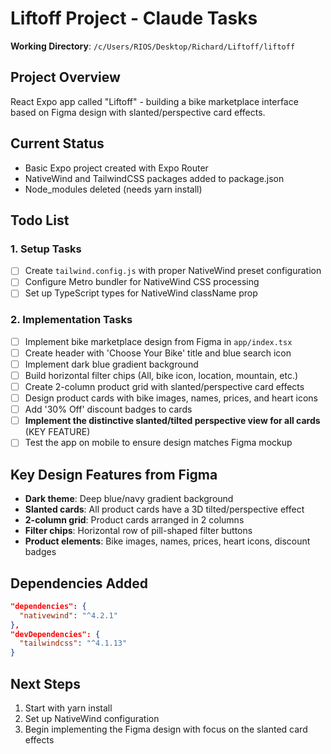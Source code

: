 # Liftoff Project - Claude Tasks

**Working Directory**: `/c/Users/RIOS/Desktop/Richard/Liftoff/liftoff`

## Project Overview
React Expo app called "Liftoff" - building a bike marketplace interface based on Figma design with slanted/perspective card effects.

## Current Status
- Basic Expo project created with Expo Router
- NativeWind and TailwindCSS packages added to package.json
- Node_modules deleted (needs yarn install)

## Todo List

### 1. Setup Tasks
- [ ] Create `tailwind.config.js` with proper NativeWind preset configuration
- [ ] Configure Metro bundler for NativeWind CSS processing
- [ ] Set up TypeScript types for NativeWind className prop

### 2. Implementation Tasks
- [ ] Implement bike marketplace design from Figma in `app/index.tsx`
- [ ] Create header with 'Choose Your Bike' title and blue search icon
- [ ] Implement dark blue gradient background
- [ ] Build horizontal filter chips (All, bike icon, location, mountain, etc.)
- [ ] Create 2-column product grid with slanted/perspective card effects
- [ ] Design product cards with bike images, names, prices, and heart icons
- [ ] Add '30% Off' discount badges to cards
- [ ] **Implement the distinctive slanted/tilted perspective view for all cards** (KEY FEATURE)
- [ ] Test the app on mobile to ensure design matches Figma mockup

## Key Design Features from Figma
- **Dark theme**: Deep blue/navy gradient background
- **Slanted cards**: All product cards have a 3D tilted/perspective effect
- **2-column grid**: Product cards arranged in 2 columns
- **Filter chips**: Horizontal row of pill-shaped filter buttons
- **Product elements**: Bike images, names, prices, heart icons, discount badges

## Dependencies Added
```json
"dependencies": {
  "nativewind": "^4.2.1"
},
"devDependencies": {
  "tailwindcss": "^4.1.13"
}
```

## Next Steps
1. Start with yarn install
2. Set up NativeWind configuration
3. Begin implementing the Figma design with focus on the slanted card effects